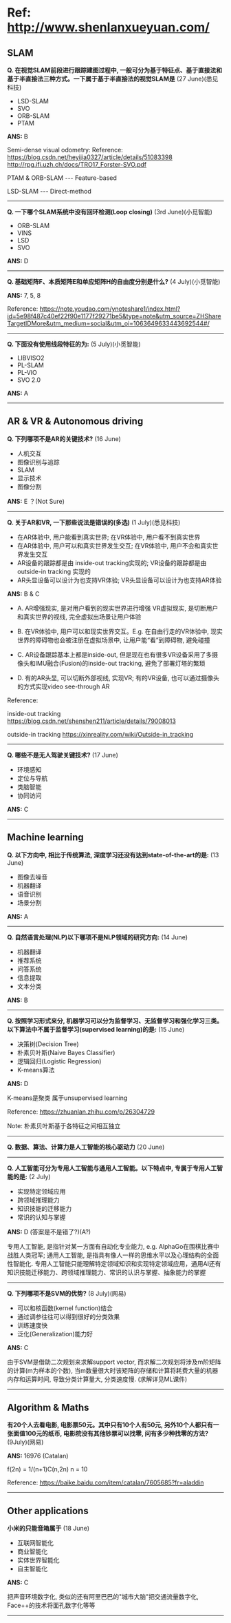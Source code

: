 # Ref: http://www.shenlanxueyuan.com/

## SLAM

**Q. 在视觉SLAM前段进行跟踪建图过程中, 一般可分为基于特征点、基于直接法和基于半直接法三种方式。一下属于基于半直接法的视觉SLAM是** (27 June)(悉见科技)

- LSD-SLAM
- SVO
- ORB-SLAM
- PTAM

**ANS:** B

Semi-dense visual odometry: Reference: https://blog.csdn.net/heyijia0327/article/details/51083398
                                       http://rpg.ifi.uzh.ch/docs/TRO17_Forster-SVO.pdf

PTAM & ORB-SLAM --- Feature-based

LSD-SLAM --- Direct-method

----------------------------------------------------------------------------------------------------------------------------------

**Q. 一下哪个SLAM系统中没有回环检测(Loop closing)** (3rd June)(小觅智能) 

- ORB-SLAM
- VINS
- LSD
- SVO

**ANS:** D

----------------------------------------------------------------------------------------------------------------------------------

**Q. 基础矩阵F、本质矩阵E和单应矩阵H的自由度分别是什么?** (4 July)(小觅智能)

**ANS:** 7, 5, 8

Reference: https://note.youdao.com/ynoteshare1/index.html?id=5e98f487c40ef22f90e1177f29271be5&type=note&utm_source=ZHShareTargetIDMore&utm_medium=social&utm_oi=1063649633443692544#/

----------------------------------------------------------------------------------------------------------------------------------

**Q. 下面没有使用线段特征的为:** (5 July)(小觅智能) 

- LIBVISO2
- PL-SLAM
- PL-VIO
- SVO 2.0

**ANS:** A



----------------------------------------------------------------------------------------------------------------------------------

## AR & VR & Autonomous driving

**Q. 下列哪项不是AR的关键技术?** (16 June)

- 人机交互
- 图像识别与追踪
- SLAM
- 显示技术
- 图像分割

**ANS:** E ？(Not Sure)

----------------------------------------------------------------------------------------------------------------------------------

**Q. 关于AR和VR, 一下那些说法是错误的(多选)** (1 July)(悉见科技)  
- 在AR体验中, 用户能看到真实世界; 在VR体验中, 用户看不到真实世界
- 在AR体验中, 用户可以和真实世界发生交互; 在VR体验中, 用户不会和真实世界发生交互
- AR设备的跟踪都是由 inside-out tracking实现的; VR设备的跟踪都是由outside-in tracking 实现的
- AR头显设备可以设计为也支持VR体验; VR头显设备可以设计为也支持AR体验

**ANS:** B & C

- A. 
AR增强现实, 是对用户看到的现实世界进行增强
VR虚拟现实, 是切断用户和真实世界的视线, 完全虚拟出场景让用户体验

- B. 
在VR体验中, 用户可以和现实世界交互。E.g. 在自由行走的VR体验中, 现实世界的障碍物也会被注册在虚拟场景中, 让用户能“看”到障碍物, 避免碰撞

- C. 
AR设备跟踪基本上都是inside-out, 但是现在也有很多VR设备采用了多摄像头和IMU融合(Fusion)的inside-out tracking, 避免了部署灯塔的繁琐

- D. 
有的AR头显, 可以切断外部视线, 实现VR; 有的VR设备, 也可以通过摄像头的方式实现video see-through AR


Reference: 

inside-out tracking https://blog.csdn.net/shenshen211/article/details/79008013
            
outside-in tracking https://xinreality.com/wiki/Outside-in_tracking

----------------------------------------------------------------------------------------------------------------------------------           
**Q. 哪些不是无人驾驶关键技术?** (17 June)
- 环境感知
- 定位与导航
- 类脑智能
- 协同访问

**ANS:** C

----------------------------------------------------------------------------------------------------------------------------------

## Machine learning

**Q. 以下方向中, 相比于传统算法, 深度学习还没有达到state-of-the-art的是:** (13 June)
- 图像去噪音
- 机器翻译
- 语音识别
- 场景分割

**ANS:** A

----------------------------------------------------------------------------------------------------------------------------------

**Q. 自然语言处理(NLP)以下哪项不是NLP领域的研究方向:** (14 June)
- 机器翻译
- 推荐系统
- 问答系统
- 信息提取
- 文本分类

**ANS:** B

----------------------------------------------------------------------------------------------------------------------------------

**Q. 按照学习形式来分, 机器学习可以分为监督学习、无监督学习和强化学习三类。以下算法中不属于监督学习(supervised learning)的是:** (15 June)
- 决策树(Decision Tree)
- 朴素贝叶斯(Naive Bayes Classifier)
- 逻辑回归(Logistic Regression)
- K-means算法

**ANS:** D

K-means是聚类 属于unsupervised learning

Reference: https://zhuanlan.zhihu.com/p/26304729

Note: 朴素贝叶斯基于各特征之间相互独立

----------------------------------------------------------------------------------------------------------------------------------

**Q. 数据、算法、计算力是人工智能的核心驱动力** (20 June)

----------------------------------------------------------------------------------------------------------------------------------

**Q. 人工智能可分为专用人工智能与通用人工智能。以下特点中, 专属于专用人工智能的是:** (2 July)
- 实现特定领域应用
- 跨领域推理能力
- 知识技能的迁移能力
- 常识的认知与掌握

**ANS:** D (答案是不是错了?)(A?)

专用人工智能, 是指针对某一方面有自动化专业能力, e.g. AlphaGo在围棋比赛中战胜人类冠军; 通用人工智能, 是指具有像人一样的思维水平以及心理结构的全面性智能化.  专用人工智能只能理解特定领域知识和实现特定领域应用，通用AI还有知识技能迁移能力、跨领域推理能力、常识的认识与掌握、抽象能力的掌握

----------------------------------------------------------------------------------------------------------------------------------


**Q. 下列哪项不是SVM的优势?**  (8 July)(网易)
- 可以和核函数(kernel function)结合
- 通过调参往往可以得到很好的分类效果
- 训练速度快
- 泛化(Generalization)能力好

**ANS:** C

由于SVM是借助二次规划来求解support vector, 而求解二次规划将涉及m阶矩阵的计算(m为样本的个数), 当m数量很大时该矩阵的存储和计算将耗费大量的机器内存和运算时间, 导致分类计算量大, 分类速度慢. (求解详见ML课件)

----------------------------------------------------------------------------------------------------------------------------------

## Algorithm & Maths

**有20个人去看电影, 电影票50元。其中只有10个人有50元, 另外10个人都只有一张面值100元的纸币, 电影院没有其他钞票可以找零, 问有多少种找零的方法?** (9July)(网易)

**ANS:** 16976 (Catalan) 

f(2n) = 1/(n+1)C(n,2n) n = 10 

Reference: https://baike.baidu.com/item/catalan/7605685?fr=aladdin

----------------------------------------------------------------------------------------------------------------------------------

## Other applications

**小米的只能音箱属于** (18 June)
- 互联网智能化
- 商业智能化
- 实体世界智能化
- 自主智能化

**ANS:** C

把声音环境数字化, 类似的还有阿里巴巴的"城市大脑"把交通流量数字化, Face++的技术将面孔数字化等等

----------------------------------------------------------------------------------------------------------------------------------


